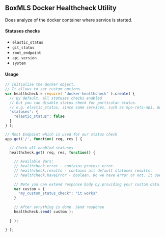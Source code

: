 ## BoxMLS Docker Healthcheck Utility

Does analyze of the docker container where service is started.

#### Statuses checks

* `elastic_status`
* `git_status`
* `root_endpoint`
* `api_version`
* `system`

#### Usage

```js
// Initialize the docker object.
// It allows to set custom options
var healthcheck = require( 'docker-healthcheck' ).create( {
  // By default, all statuses checks enabled
  // But you can disable status check for particular status.
  // e.g. elastic_status, since some services, such as mpo-rets-api, do not use Elasticsearch 
  "statuses": {
    "elastic_status": false
  }
} );

// Root Endpoint which is used for our status check
app.get('/', function( req, res ) {

  // Check all enabled statuses
  healthcheck.get( req, res, function() {
  
    // Available Vars:
    // healthcheck.error - contains process error.
    // healthcheck.results - contains all default statuses results.
    // healthcheck.haveError - boolean. Do we have error or not. It used to set statusCode 200 or 500.
  
    // Note you can extend response body by providing your custom data. It's optional
    var custom = {
      "my_custom_status_check": "it works"
    }
  	
    // After evrything is done. Send response
    healthcheck.send( custom );
    
  } );

} );
```

